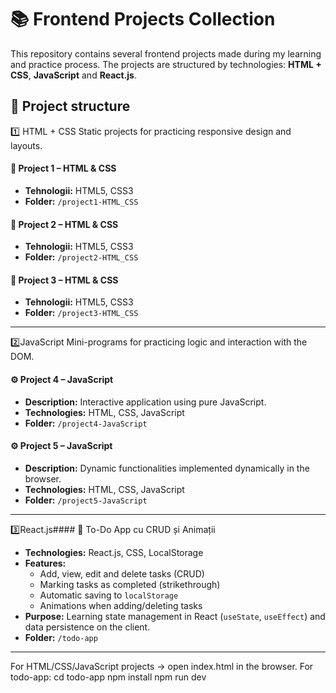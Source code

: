 # 📚 Frontend Projects Collection
This repository contains several frontend projects made during my learning and practice process. 
The projects are structured by technologies: **HTML + CSS**, **JavaScript** and **React.js**.


## 📂 Project structure
1️⃣ HTML + CSS
Static projects for practicing responsive design and layouts.
#### 📌 Project 1 – HTML & CSS
- **Tehnologii:** HTML5, CSS3
- **Folder:** `/project1-HTML_CSS`

#### 📌 Project 2 – HTML & CSS
- **Tehnologii:** HTML5, CSS3
- **Folder:** `/project2-HTML_CSS`

#### 📌 Project 3 – HTML & CSS
- **Tehnologii:** HTML5, CSS3
- **Folder:** `/project3-HTML_CSS`

----

2️⃣JavaScript
Mini-programs for practicing logic and interaction with the DOM.
#### ⚙️ Project 4 – JavaScript
- **Description:** Interactive application using pure JavaScript.
- **Technologies:** HTML, CSS, JavaScript
- **Folder:** `/project4-JavaScript`

#### ⚙️ Project 5 – JavaScript
- **Description:** Dynamic functionalities implemented dynamically in the browser.
- **Technologies:** HTML, CSS, JavaScript
- **Folder:** `/project5-JavaScript`

-----

3️⃣React.js#### 📝 To-Do App cu CRUD și Animații
- **Technologies:** React.js, CSS, LocalStorage
- **Features:**
  - Add, view, edit and delete tasks (CRUD)
  - Marking tasks as completed (strikethrough)
  - Automatic saving to `localStorage`
  - Animations when adding/deleting tasks
- **Purpose:** Learning state management in React (`useState`, `useEffect`) and data persistence on the client.
- **Folder:** `/todo-app`

-----
For HTML/CSS/JavaScript projects → open index.html in the browser.
For todo-app:
    cd todo-app
    npm install
    npm run dev


